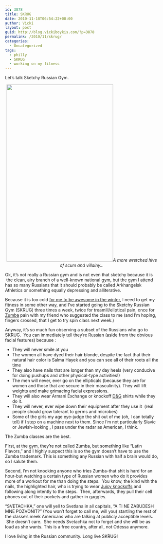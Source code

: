 ```yaml
---
id: 3878
title: SKRUG
date: 2010-11-18T06:54:22+00:00
author: Vicki
layout: post
guid: http://blog.vickiboykis.com/?p=3878
permalink: /2010/11/skrug/
categories:
  - Uncategorized
tags:
  - philly
  - SKRUG
  - working on my fitness
---
```

Let&#8217;s talk Sketchy Russian Gym.

<p style="text-align: center;">
  <a href="http://blog.vickiboykis.com/wp-content/uploads/2010/11/wpid-IMAG0475.jpg"><img class="aligncenter size-full wp-image-3890" title="wpid-IMAG0475.jpg" src="http://blog.vickiboykis.com/wp-content/uploads/2010/11/wpid-IMAG0475.jpg" alt="" width="350" height="583" /></a><em>A more wretched hive of scum and villainy&#8230;</em>
</p>

Ok, it&#8217;s not really a Russian gym and is not even that sketchy because it is  the clean, airy branch of a well-known national gym, but the gym I attend has so many Russians that it should probably be called Arkhangelsk Athletics or something equally depressing and alliterative.

Because it is too cold [for me to be awesome in the winter](http://blog.vickiboykis.com/2010/07/15/my-second-5k-this-time-with-helpers/), I need to get my fitness in some other way, and I&#8217;ve started going to the Sketchy Russian Gym (SKRUG) three times a week, twice for treamill/eliptical pain, once for [Zumba](http://www.youtube.com/watch?v=qsSrq3HBa7A&feature=related) pain with my friend who suggested the class to me (and I&#8217;m hoping, fingers crossed, that I get to try spin class next week.)

Anyway, it&#8217;s so much fun observing a subset of the Russians who go to SKRUG.  You can immediately tell they&#8217;re Russian (aside from the obvious facial features) because :

  * They will never smile at you
  * The women all have dyed their hair blonde, despite the fact that their natural hair color is Salma Hayek and you can see all of their roots all the time
  * They also have nails that are longer than my day heels (very conducive for doing pushups and other physical-type activities!)
  * The men will never, ever go on the ellipticals (because they are for women and those that are secure in their masculinity). They will lift weights and make grimacing facial expressions.
  * They will also wear Armani Exchange or knockoff [D&G](http://www.youtube.com/watch?v=pydEY6Kd5zQ) shirts while they do it.
  * They will never, ever wipe down their equipment after they use it  (real people should grow tolerant to germs and microbes)
  * Some of the girls my age eye-judge the shit out of me (oh, I can totally tell) if I step on a machine next to them. Since I&#8217;m not particularly Slavic or Jewish-looking , I pass under the radar as American, I think.

The Zumba classes are the best.

First, at the gym, they&#8217;re not called Zumba, but something like &#8220;Latin Flavors,&#8221; and I highly suspect this is so the gym doesn&#8217;t have to use the Zumba trademark. This is something any Russian with half a brain would do, so I salute them.

Second, I&#8217;m not knocking anyone who tries Zumba-that shit is hard for an hour-but watching a certain type of Russian women who do it provides more of a workout for me than doing the steps.  You know, the kind with the nails, the highlighted hair, who is trying to wear [Juicy knockoffs](http://tc-unlimited.com/catalog/images/Juicy%20Sweatsuit%207101%20pink.jpg) and following along intently to the steps.  Then, afterwards, they pull their cell phones out of their pockets and gather in gaggles.

&#8220;SVETACHKA,&#8221; one will yell to Svetlana in all capitals, &#8220;A TI NE ZABUDESH MNE POZVONIT?&#8221; (You won&#8217;t forget to call me, will you) startling the rest of the classe&#8217;s meek Americans who are talking at publicly acceptible levels.  She doesn&#8217;t care.  She needs Svetachka not to forget and she will be as loud as she wants. This is a free country, after all, not Odessa anymore.

I love living in the Russian community. Long live SKRUG!